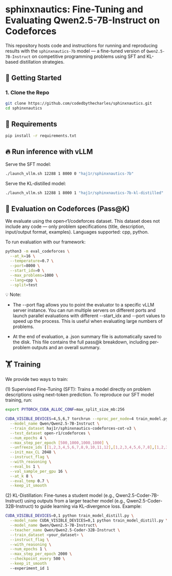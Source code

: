 # sphinxnautics: Fine-Tuning and Evaluating Qwen2.5-7B-Instruct on Codeforces

This repository hosts code and instructions for running and reproducing results with the `sphinxnautics-7b` model — a fine-tuned version of `Qwen2.5-7B-Instruct` on competitive programming problems using SFT and KL-based distillation strategies.

## 🚀 Getting Started

### 1. Clone the Repo

```bash
git clone https://github.com/codedbythecharles/sphinxnautics.git
cd sphinxnautics
```

## 🧰 Requirements

```bash
pip install -r requirements.txt
```


## 🔥 Run inference with vLLM

Serve the SFT model:
```bash
./launch_vllm.sh 12288 1 8000 0 "haj1r/sphinxnautics-7b"
```


Serve the KL‑distilled model:

```bash
./launch_vllm.sh 12288 1 8000 1 "haj1r/sphinxnautics-7b-kl-distilled"
```


## 🧪 Evaluation on Codeforces (Pass@K)
We evaluate using the open‑r1/codeforces dataset.
This dataset does not include any code — only problem specifications (title, description, input/output format, examples).
Languages supported: cpp, python.

To run evaluation with our framework:

```bash
python3 -m eval_codeforces \
  --at_k=16 \
  --temperature=0.7 \
  --port=8000 \
  --start_idx=0 \
  --max_problems=1000 \
  --lang=cpp \
  --split=test
```

💡 Note: 

- The --port flag allows you to point the evaluator to a specific vLLM server instance.
You can run multiple servers on different ports and launch parallel evaluations with different --start_idx and --port values to speed up the process. This is useful when evaluating large numbers of problems.

- At the end of evaluation, a .json summary file is automatically saved to the disk. This file contains the full pass@k breakdown, including per-problem outputs and an overall summary.

## 🏋️ Training
We provide two ways to train:

(1) Supervised Fine-Tuning (SFT): Trains a model directly on problem descriptions using next-token prediction. To reproduce our SFT model training, run:

```bash
export PYTORCH_CUDA_ALLOC_CONF=max_split_size_mb:256

CUDA_VISIBLE_DEVICES=4,5,6,7 torchrun --nproc_per_node=4 train_model.py \
  --model_name Qwen/Qwen2.5-7B-Instruct \
  --train_dataset haj1r/sphinxnautics-codeforces-cot-v3 \
  --test_dataset open-r1/codeforces \
  --num_epochs 4 \
  --max_step_per_epoch [500,1000,1000,1000] \
  --unfreeze_ids [[1,2,3,4,5,6,7,8,9,10,11,12],[1,2,3,4,5,6,7,8],[1,2,3,4],[1,2,3,4]] \
  --init_max_CL 2048 \
  --instruct_flag \
  --with_reasoning \
  --eval_bs 1 \
  --val_sample_per_gpu 16 \
  --at_k 8 \
  --eval_temp 0.7 \
  --keep_it_smooth
```

(2) KL-Distillation: Fine-tunes a student model (e.g., Qwen2.5-Coder-7B-Instruct) using outputs from a larger teacher model (e.g., Qwen2.5-Coder-32B-Instruct) to guide learning via KL-divergence loss. Example:

```bash
CUDA_VISIBLE_DEVICES=0,1 python train_model_distill.py \
  --model_name CUDA_VISIBLE_DEVICES=0,1 python train_model_distill.py \
  --model_name Qwen/Qwen2.5-7B-Instruct\
  --teacher_name Qwen/Qwen2.5-Coder-32B-Instruct \
  --train_dataset <your_dataset> \
  --instruct_flag \
  --with_reasoning \
  --num_epochs 1 \
  --max_step_per_epoch 2000 \
  --checkpoint_every 500 \
  --keep_it_smooth
  --experiment_id 1
```

